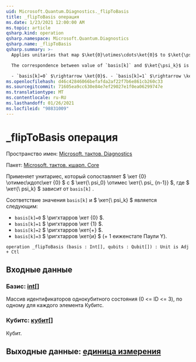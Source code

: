 ```yaml
---
uid: Microsoft.Quantum.Diagnostics._flipToBasis
title: _flipToBasis операция
ms.date: 1/23/2021 12:00:00 AM
ms.topic: article
qsharp.kind: operation
qsharp.namespace: Microsoft.Quantum.Diagnostics
qsharp.name: _flipToBasis
qsharp.summary: >-
  Applies unitaries that map $\ket{0}\otimes\cdots\ket{0}$ to $\ket{\psi_0} \otimes \ket{\psi_{n - 1}}$, where $\ket{\psi_k}$ depends on `basis[k]`.

  The correspondence between value of `basis[k]` and $\ket{\psi_k}$ is the following:

  - `basis[k]=0` $\rightarrow \ket{0}$. - `basis[k]=1` $\rightarrow \ket{1}$. - `basis[k]=2` $\rightarrow \ket{+}$. - `basis[k]=3` $\rightarrow \ket{i}$ ( +1 eigenstate of Pauli Y ).
ms.openlocfilehash: d46c42846066befafda2af22f7b6e861cb260c33
ms.sourcegitcommit: 71605ea9cc630e84e7ef29027e1f0ea06299747e
ms.translationtype: MT
ms.contentlocale: ru-RU
ms.lasthandoff: 01/26/2021
ms.locfileid: "98831009"
---
```

# <a name="_fliptobasis-operation"></a>_flipToBasis операция

Пространство имен: [Microsoft. тактов. Diagnostics](xref:Microsoft.Quantum.Diagnostics)

Пакет: [Microsoft. тактов. кшарп. Core](https://nuget.org/packages/Microsoft.Quantum.QSharp.Core)


Применяет унитариес, который сопоставляет $ \кет {0} \отимес\кдотс\кет {0} $ с $ \кет{\ psi_0} \отимес \кет{\ psi_ {n-1}} $, где $ \кет{\ psi_k} $ зависит от `basis[k]` .

Соответствие значения `basis[k]` и $ \кет{\ psi_k} $ является следующим:

- `basis[k]=0` $ \ригхтарров \кет {0} $.
- `basis[k]=1` $ \ригхтарров \кет {1} $.
- `basis[k]=2` $ \ригхтарров \кет{+} $.
- `basis[k]=3` $ \ригхтарров \кет{и} $ (+ 1 еиженстате Паули Y).

```qsharp
operation _flipToBasis (basis : Int[], qubits : Qubit[]) : Unit is Adj + Ctl
```


## <a name="input"></a>Входные данные

### <a name="basis--int"></a>Базис: [int](xref:microsoft.quantum.lang-ref.int)[]

Массив идентификаторов однокубитного состояния (0 <= ID <= 3), по одному для каждого элемента Кубитс.


### <a name="qubits--qubit"></a>Кубитс: [кубит](xref:microsoft.quantum.lang-ref.qubit)[]

Кубит.



## <a name="output--unit"></a>Выходные данные: [единица измерения](xref:microsoft.quantum.lang-ref.unit)

